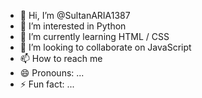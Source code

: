 - 👋 Hi, I’m @SultanARIA1387
- 👀 I’m interested in Python
- 🌱 I’m currently learning HTML / CSS
- 💞️ I’m looking to collaborate on JavaScript
- 📫 How to reach me 
- 😄 Pronouns: ...
- ⚡ Fun fact: ...

<!---
SultanARIA1387/SultanARIA1387 is a ✨ special ✨ repository because its `README.md` (this file) appears on your GitHub profile.
You can click the Preview link to take a look at your changes.
--->
